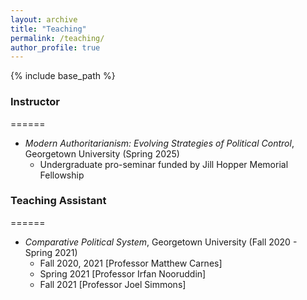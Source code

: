 ```yaml
---
layout: archive
title: "Teaching"
permalink: /teaching/
author_profile: true
---
```


{% include base_path %}

### Instructor
======
* _Modern Authoritarianism: Evolving Strategies of Political Control_, Georgetown University (Spring 2025)
  * Undergraduate pro-seminar funded by Jill Hopper Memorial Fellowship

### Teaching Assistant
======
* _Comparative Political System_, Georgetown University (Fall 2020 - Spring 2021)
  * Fall 2020, 2021 [Professor Matthew Carnes] 
  * Spring 2021 [Professor Irfan Nooruddin] 
  * Fall 2021 [Professor Joel Simmons] 

  
